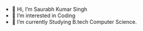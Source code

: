 - 👋 Hi, I’m Saurabh Kumar Singh
- 👀 I’m interested in Coding
- 🌱 I’m currently Studying B.tech Computer Science.

<!---
rajput000001/rajput000001 is a ✨ special ✨ repository because its `README.md` (this file) appears on your GitHub profile.
You can click the Preview link to take a look at your changes.
--->
